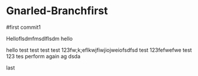 # Gnarled-Branchfirst 

#first commit1

Helloflsdmfmsdlflsdm
hello

hello
test
test
test
test 123fw;k;eflkwjfiwjiojweiofsdfsd
test 123fefwefwe
test 123
tes
perform again
ag
dsda

last
